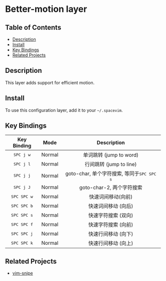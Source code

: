 # Better-motion layer

## Table of Contents

<!-- vim-markdown-toc GFM -->
* [Description](#description)
* [Install](#install)
* [Key Bindings](#key-bindings)
* [Related Projects](#related-projects)

<!-- vim-markdown-toc -->

## Description

This layer adds support for efficient motion.

## Install

To use this configuration layer, add it to your `~/.spacevim`.

## Key Bindings

Key Binding          | Mode   | Description
:---:                | :---:  | :---:
<kbd>SPC j w         | Normal | 单词跳转 (jump to word)
<kbd>SPC j l         | Normal | 行间跳转 (jump to line)
<kbd>SPC j j         | Normal | goto-char, 单个字符搜索, 等同于<kbd>SPC SPC s</kbd>
<kbd>SPC j J         | Normal | goto-char-2, 两个字符搜索
<kbd>SPC SPC w</kbd> | Normal | 快速词间移动(向前)
<kbd>SPC SPC b</kbd> | Normal | 快速词间移动 (向后)
<kbd>SPC SPC s</kbd> | Normal | 快速字符搜索 (双向)
<kbd>SPC SPC f</kbd> | Normal | 快速字符搜索 (向前)
<kbd>SPC SPC j</kbd> | Normal | 快速行间移动 (向下)
<kbd>SPC SPC k</kbd> | Normal | 快速行间移动 (向上)

## Related Projects

- [vim-snipe](https://github.com/yangmillstheory/vim-snipe)
